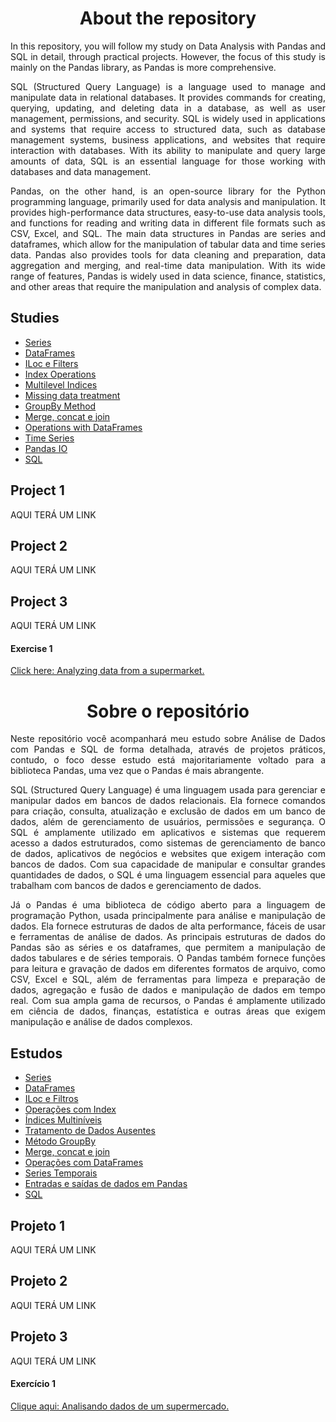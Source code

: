<h1 style="text-align: center;">About the repository</h1>

<p style="text-align: justify;">
In this repository, you will follow my study on Data Analysis with Pandas and SQL in detail, through practical projects. However, the focus of this study is mainly on the Pandas library, as Pandas is more comprehensive.
</p>
<p style="text-align: justify;">
SQL (Structured Query Language) is a language used to manage and manipulate data in relational databases. It provides commands for creating, querying, updating, and deleting data in a database, as well as user management, permissions, and security. SQL is widely used in applications and systems that require access to structured data, such as database management systems, business applications, and websites that require interaction with databases. With its ability to manipulate and query large amounts of data, SQL is an essential language for those working with databases and data management.
</p>
<p style="text-align: justify;">
Pandas, on the other hand, is an open-source library for the Python programming language, primarily used for data analysis and manipulation. It provides high-performance data structures, easy-to-use data analysis tools, and functions for reading and writing data in different file formats such as CSV, Excel, and SQL. The main data structures in Pandas are series and dataframes, which allow for the manipulation of tabular data and time series data. Pandas also provides tools for data cleaning and preparation, data aggregation and merging, and real-time data manipulation. With its wide range of features, Pandas is widely used in data science, finance, statistics, and other areas that require the manipulation and analysis of complex data.
</p>

<h2>Studies</h2>
<ul>
    <li><a href='https://github.com/JeffersonLobato/Analisando-dados-com-Pandas-e-SQL/blob/main/series.ipynb'>Series</a></li>
    <li><a href='https://github.com/JeffersonLobato/Analisando-dados-com-Pandas-e-SQL/blob/main/dataframes.ipynb'>DataFrames</a></li>
    <li><a href='https://github.com/JeffersonLobato/Analisando-dados-com-Pandas-e-SQL/blob/main/iloc_and_filters.ipynb'>ILoc e Filters</a></li>
    <li><a href='https://github.com/JeffersonLobato/Analisando-dados-com-Pandas-e-SQL/blob/main/index_operations.ipynb'>Index Operations</a></li>
    <li><a href='https://github.com/JeffersonLobato/Analisando-dados-com-Pandas-e-SQL/blob/main/multilevel_indices.ipynb'>Multilevel Indices</a></li>
    <li><a href='https://github.com/JeffersonLobato/Analisando-dados-com-Pandas-e-SQL/blob/main/missing_data.ipynb'>Missing data treatment</a></li>
    <li><a href='https://github.com/JeffersonLobato/Analisando-dados-com-Pandas-e-SQL/blob/main/GroupBy.ipynb'>GroupBy Method</a></li>
    <li><a href='https://github.com/JeffersonLobato/Analisando-dados-com-Pandas-e-SQL/blob/main/merge_concat_join.ipynb'>Merge, concat e join</a></li>
    <li><a href='https://github.com/JeffersonLobato/Analisando-dados-com-Pandas-e-SQL/blob/main/Operations_with_DataFrames.ipynb'>Operations with DataFrames</a></li>
    <li><a href='https://github.com/JeffersonLobato/Analisando-dados-com-Pandas-e-SQL/blob/main/time_series.ipynb'>Time Series</a></li>
    <li><a href='https://github.com/JeffersonLobato/Analisando-dados-com-Pandas-e-SQL/blob/main/pandas_IO.ipynb'>Pandas IO</a></li>
<li><a href='https://github.com/JeffersonLobato/Analisando-dados-com-Pandas-e-SQL/blob/main/sql.ipynb'>SQL</a></li>
</ul>

<h2>Project 1</h2>
AQUI TERÁ UM LINK

<h2>Project 2</h2>
AQUI TERÁ UM LINK

<h2>Project 3</h2>
AQUI TERÁ UM LINK

<h4>Exercise 1</h4>

<a href="https://github.com/JeffersonLobato/Analisando-dados-com-Pandas-e-SQL/blob/main/exercises.ipynb">Click here: Analyzing data from a supermarket.</a>

<h1 style="text-align: center;">Sobre o repositório</h1>
<p style="text-align: justify;">
Neste repositório você acompanhará meu estudo sobre Análise de Dados com Pandas e SQL de forma detalhada, através de projetos práticos, contudo, o foco desse estudo está majoritariamente voltado para a biblioteca Pandas, uma vez que o Pandas é mais abrangente.
</p>
<p style="text-align: justify;">
SQL (Structured Query Language) é uma linguagem usada para gerenciar e manipular dados em bancos de dados relacionais. Ela fornece comandos para criação, consulta, atualização e exclusão de dados em um banco de dados, além de gerenciamento de usuários, permissões e segurança. O SQL é amplamente utilizado em aplicativos e sistemas que requerem acesso a dados estruturados, como sistemas de gerenciamento de banco de dados, aplicativos de negócios e websites que exigem interação com bancos de dados. Com sua capacidade de manipular e consultar grandes quantidades de dados, o SQL é uma linguagem essencial para aqueles que trabalham com bancos de dados e gerenciamento de dados.
</p>
<p style="text-align: justify;">
Já o Pandas é uma biblioteca de código aberto para a linguagem de programação Python, usada principalmente para análise e manipulação de dados. Ela fornece estruturas de dados de alta performance, fáceis de usar e ferramentas de análise de dados. As principais estruturas de dados do Pandas são as séries e os dataframes, que permitem a manipulação de dados tabulares e de séries temporais. O Pandas também fornece funções para leitura e gravação de dados em diferentes formatos de arquivo, como CSV, Excel e SQL, além de ferramentas para limpeza e preparação de dados, agregação e fusão de dados e manipulação de dados em tempo real. Com sua ampla gama de recursos, o Pandas é amplamente utilizado em ciência de dados, finanças, estatística e outras áreas que exigem manipulação e análise de dados complexos.
</p>

<h2>Estudos</h2>
<ul>
    <li><a href='https://github.com/JeffersonLobato/Analisando-dados-com-Pandas-e-SQL/blob/main/series.ipynb'>Series</a></li>
    <li><a href='https://github.com/JeffersonLobato/Analisando-dados-com-Pandas-e-SQL/blob/main/dataframes.ipynb'>DataFrames</a></li>
    <li><a href='https://github.com/JeffersonLobato/Analisando-dados-com-Pandas-e-SQL/blob/main/iloc_and_filters.ipynb'>ILoc e Filtros</a></li>
    <li><a href='https://github.com/JeffersonLobato/Analisando-dados-com-Pandas-e-SQL/blob/main/index_operations.ipynb'>Operações com Index</a></li>
    <li><a href='https://github.com/JeffersonLobato/Analisando-dados-com-Pandas-e-SQL/blob/main/multilevel_indices.ipynb'>Índices Multiníveis</a></li>
    <li><a href='https://github.com/JeffersonLobato/Analisando-dados-com-Pandas-e-SQL/blob/main/missing_data.ipynb'>Tratamento de Dados Ausentes</a></li>
    <li><a href='https://github.com/JeffersonLobato/Analisando-dados-com-Pandas-e-SQL/blob/main/GroupBy.ipynb'>Método GroupBy</a></li>
    <li><a href='https://github.com/JeffersonLobato/Analisando-dados-com-Pandas-e-SQL/blob/main/merge_concat_join.ipynb'>Merge, concat e join</a></li>
    <li><a href='https://github.com/JeffersonLobato/Analisando-dados-com-Pandas-e-SQL/blob/main/Operations_with_DataFrames.ipynb'>Operações com DataFrames</a></li>
    <li><a href='https://github.com/JeffersonLobato/Analisando-dados-com-Pandas-e-SQL/blob/main/time_series.ipynb'>Series Temporais</a></li>
    <li><a href='https://github.com/JeffersonLobato/Analisando-dados-com-Pandas-e-SQL/blob/main/pandas_IO.ipynb'>Entradas e saídas de dados em Pandas</a></li>
    <li><a href='https://github.com/JeffersonLobato/Analisando-dados-com-Pandas-e-SQL/blob/main/sql.ipynb'>SQL</a></li>
</ul>
<h2>Projeto 1</h2>
AQUI TERÁ UM LINK

<h2>Projeto 2</h2>
AQUI TERÁ UM LINK

<h2>Projeto 3</h2>
AQUI TERÁ UM LINK

<h4>Exercício 1</h4>

<a href="https://github.com/JeffersonLobato/Analisando-dados-com-Pandas-e-SQL/blob/main/exercises.ipynb">Clique aqui: Analisando dados de um supermercado.</a>